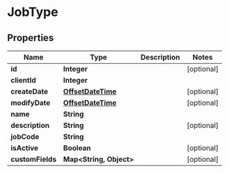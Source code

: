 
# JobType

## Properties
Name | Type | Description | Notes
------------ | ------------- | ------------- | -------------
**id** | **Integer** |  |  [optional]
**clientId** | **Integer** |  | 
**createDate** | [**OffsetDateTime**](OffsetDateTime.md) |  |  [optional]
**modifyDate** | [**OffsetDateTime**](OffsetDateTime.md) |  |  [optional]
**name** | **String** |  | 
**description** | **String** |  |  [optional]
**jobCode** | **String** |  | 
**isActive** | **Boolean** |  |  [optional]
**customFields** | **Map&lt;String, Object&gt;** |  |  [optional]



